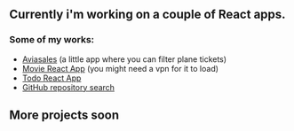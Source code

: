 

## Currently i'm working on a couple of React apps.

### Some of my works: 
<ul>
<li><a href='https://aviasales-ts-eosin.vercel.app/'>Aviasales</a> (a little app where you can filter plane tickets)</li>
<li><a href='https://movie-app-chuchalice.vercel.app'>Movie React App</a> (you might need a vpn for it to load)</li>
<li><a href ="https://todo-app-chuchalice.vercel.app">Todo React App</a></li>
<li><a href = 'https://chuchalice.github.io/API-github/'>GitHub repository search</a></li>
</ul>

## More projects soon


<!--
**chuchalice/chuchalice** is a ✨ _special_ ✨ repository because its `README.md` (this file) appears on your GitHub profile.


-->
